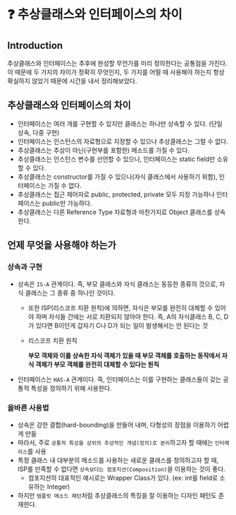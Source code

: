 # ❓ 추상클래스와 인터페이스의 차이

## Introduction

추상클래스와 인터페이스는 추후에 완성할 무언가를 미리 정의한다는 공통점을 가진다. 이 때문에 두 가지의 차이가 정확히 무엇인지, 두 가지를 어떨 때 사용해야 하는지 항상 확실하지 않았기 때문에 시간을 내서 정리해보았다.

## 추상클래스와 인터페이스의 차이

- 인터페이스는 여러 개를 구현할 수 있지만 클래스는 하나만 상속할 수 있다. (단일 상속, 다중 구현)
- 인터페이스는 인스턴스의 자료형으로 지정할 수 있으나 추상클래스는 그럴 수 없다.
- 추상클래스는 추상이 아닌(구현부를 포함한) 메소드를 가질 수 있다.
- 추상클래스는 인스턴스 변수를 선언할 수 있으나, 인터페이스는 static field만 소유할 수 있다.
- 추상클래스는 constructor를 가질 수 있으나(자식 클래스에서 사용하기 위함), 인터페이스는 가질 수 없다.
- 추상클래스는 접근 제어자로 public, protected, private 모두 지정 가능하나 인터페이스는 public만 가능하다.
- 추상클래스는 다른 Reference Type 자료형과 마찬가지로 Object 클래스를 상속한다.

## 언제 무엇을 사용해야 하는가

### 상속과 구현

- 상속은 `IS-A` 관계이다. 즉, 부모 클래스와 자식 클래스는 동등한 종류의 것으로, 자식 클래스는 그 종류 중 하나인 것이다.
    - 또한 ISP(리스코프 치환 원칙)에 의하면, 자식은 부모를 완전히 대체할 수 있어야 하며 자식들 간에는 서로 치환되지 않아야 한다. 즉, A의 자식클래스 B, C, D가 있다면 B이던게 갑자기 C나 D가 되는 일이 발생해서는 안 된다는 것
    - 리스코프 치환 원칙
        
        **부모 객체와 이를 상속한 자식 객체가 있을 때 부모 객체를 호출하는 동작에서 자식 객체가 부모 객체를 완전히 대체할 수 있다는 원칙**
        
- 인터페이스는 `HAS-A` 관계이다. 즉, 인터페이스는 이를 구현하는 클래스들이 갖는 공통적 특성을 정의하기 위해 사용한다.

### 올바른 사용법

- 상속은 강한 결합(hard-bounding)을 만들어 내며, 다형성의 장점을 이용하기 어렵게 만듦
- 따라서, 주로 `공통적 특성을 상위의 추상적인 개념(정의)로 분리`하고자 할 때에는 `인터페이스`를 사용
- 특정 클래스 내 대부분의 메소드를 사용하는 새로운 클래스를 정의하고자 할 때, ISP를 만족할 수 없다면 `상속보다는 컴포지션(Composition)`을 이용하는 것이 좋다.
    - 컴포지션의 대표적인 예시로는 Wrapper Class가 있다. (ex: int를 field로 소유하는 Integer)
- 하지만 `템플릿 메소드 패턴`처럼 추상클래스의 특징을 잘 이용하는 디자인 패턴도 존재한다.
